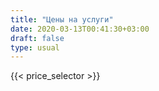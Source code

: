 ```yaml
---
title: "Цены на услуги"
date: 2020-03-13T00:41:30+03:00
draft: false
type: usual
---
```

{{< price_selector >}}